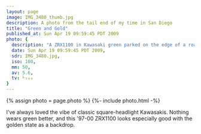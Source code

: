 ```yaml
---
layout: page
image: IMG_3480_thumb.jpg
description: A photo from the tail end of my time in San Diego
title: "Green and Gold"
published_at: Sun Apr 19 09:59:45 PDT 2009
photo: {
  description: "A ZRX1100 in Kawasaki green parked on the edge of a road in front of some lightly shrubbed California foothills, just turning gold as the season changes from spring to summer.",
  date: Sun Apr 19 09:59:45 PDT 2009,
  sdr: IMG_3480.jpg,
  iso: 100,
  mm: 50,
  av: 5.6,
  tv: ⅟₅₀₀
}
---
```


{% assign photo = page.photo %}
{%- include photo.html -%}

I've always loved the vibe of classic square-headlight Kawasakis. Nothing wears green better, and this '97-00 ZRX1100 looks especially good with the golden state as a backdrop.

<!-- I was lucky enough to fall into the San Diego Sportbikes meetup group when I started riding. San Diego is a wonderful place to ride a motorcycle and I went on many memorable rides—both daylong and short multidays—with some truly good street riders. -->

